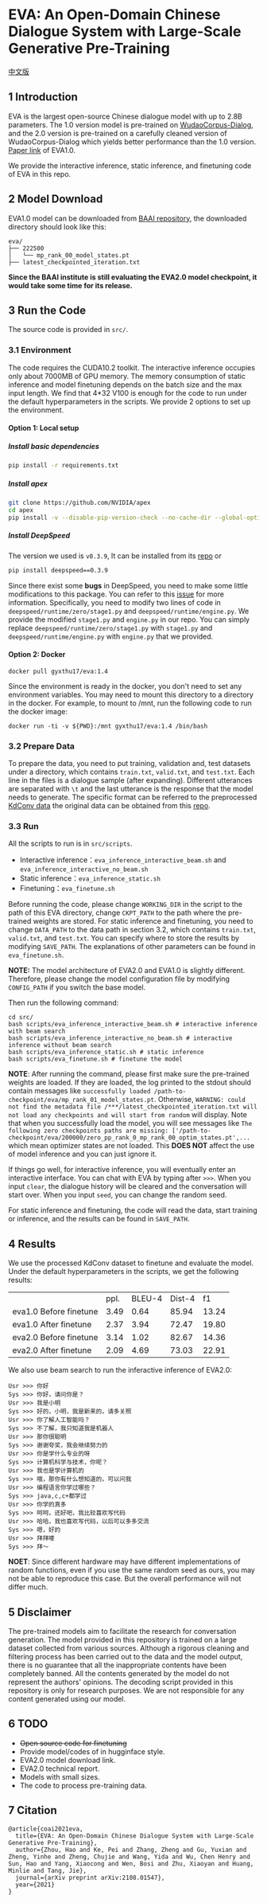 # EVA: An Open-Domain Chinese Dialogue System with Large-Scale Generative Pre-Training

[中文版](https://github.com/thu-coai/EVA)

## 1 Introduction

EVA is the largest open-source Chinese dialogue model with up to 2.8B parameters. The 1.0 version model is pre-trained on [WudaoCorpus-Dialog](https://resource.wudaoai.cn/home), and the 2.0 version is pre-trained on a carefully cleaned version of WudaoCorpus-Dialog which yields better performance than the 1.0 version. [Paper link](https://arxiv.org/abs/2108.01547) of EVA1.0.

We provide the interactive inference, static inference, and finetuning code of EVA in this repo.

## 2 Model Download
EVA1.0 model can be downloaded from [BAAI repository](https://wudaoai.cn/model/detail/EVA), the downloaded directory should look like this:

```[bash]
eva/
├── 222500
│   └── mp_rank_00_model_states.pt
├── latest_checkpointed_iteration.txt
```

**Since the BAAI institute is still evaluating the EVA2.0 model checkpoint, it would take some time for its release.**

## 3 Run the Code

The source code is provided in `src/`.

### 3.1 Environment

The code requires the CUDA10.2 toolkit. The interactive inference occupies only about 7000MB of GPU memory. The memory consumption of static inference and model finetuning depends on the batch size and the max input length. We find that 4*32 V100 is enough for the code to run under the default hyperparameters in the scripts. We provide 2 options to set up the environment.

#### Option 1: Local setup

##### Install basic dependencies

```bash
pip install -r requirements.txt
```

##### Install apex

```bash
git clone https://github.com/NVIDIA/apex
cd apex
pip install -v --disable-pip-version-check --no-cache-dir --global-option="--cpp_ext" --global-option="--cuda_ext" ./
```
##### Install DeepSpeed

The version we used is `v0.3.9`, It can be installed from its [repo](https://github.com/microsoft/DeepSpeed/releases/tag/v0.3.9) or 
```bash
pip install deepspeed==0.3.9
```
Since there exist some **bugs** in DeepSpeed, you need to make some little modifications to this package. You can refer to this [issue](https://github.com/TsinghuaAI/CPM-2-Finetune/issues/11) for more information. Specifically, you need to modify two lines of code in `deepspeed/runtime/zero/stage1.py` and `deepspeed/runtime/engine.py`. We provide the modified `stage1.py` and `engine.py` in our repo. You can simply replace `deepspeed/runtime/zero/stage1.py` with `stage1.py` and `deepspeed/runtime/engine.py` with `engine.py` that we provided. 

#### Option 2: Docker

```[bash]
docker pull gyxthu17/eva:1.4
```

Since the environment is ready in the docker, you don't need to set any environment variables. You may need to mount this directory to a directory in the docker. For example, to mount to /mnt, run the following code to run the docker image:

```[bash]
docker run -ti -v ${PWD}:/mnt gyxthu17/eva:1.4 /bin/bash
```

### 3.2 Prepare Data

To prepare the data, you need to put training, validation and, test datasets under a directory, which contains `train.txt`, `valid.txt`, and `test.txt`. Each line in the files is a dialogue sample (after expanding). Different utterances are separated with `\t` and the last utterance is the response that the model needs to generate. The specific format can be referred to the preprocessed [KdConv data](https://drive.google.com/file/d/1AO06NvhFA5axZci8hC9IZ6nJEYjkbRKg/view?usp=sharing) the original data can be obtained from this [repo](https://github.com/thu-coai/KdConv).


### 3.3 Run

All the scripts to run is in `src/scripts`.

+ Interactive inference：`eva_inference_interactive_beam.sh` and `eva_inference_interactive_no_beam.sh`
+ Static inference：`eva_inference_static.sh`
+ Finetuning：`eva_finetune.sh`

Before running the code, please change `WORKING_DIR` in the script to the path of this EVA directory, change `CKPT_PATH` to the path where the pre-trained weights are stored. For static inference and finetuning, you need to change `DATA_PATH` to the data path in section 3.2, which contains `train.txt`, `valid.txt`, and `test.txt`. You can specify where to store the results by modifying `SAVE_PATH`. The explanations of other parameters can be found in `eva_finetune.sh`.

**NOTE:** The model architecture of EVA2.0 and EVA1.0 is slightly different. Therefore, please change the model configuration file by modifying `CONFIG_PATH` if you switch the base model. 

Then run the following command:

```[bash]
cd src/
bash scripts/eva_inference_interactive_beam.sh # interactive inference with beam search
bash scripts/eva_inference_interactive_no_beam.sh # interactive inference without beam search
bash scripts/eva_inference_static.sh # static inference
bash scripts/eva_finetune.sh # finetune the model
```

**NOTE**: After running the command, please first make sure the pre-trained weights are loaded. If they are loaded, the log printed to the stdout should contain messages like `successfully loaded /path-to-checkpoint/eva/mp_rank_01_model_states.pt`. Otherwise, `WARNING: could not find the metadata file /***/latest_checkpointed_iteration.txt will not load any checkpoints and will start from random` will display. Note that when you successfully load the model, you will see messages like `The following zero checkpoints paths are missing: ['/path-to-checkpoint/eva/200000/zero_pp_rank_0_mp_rank_00_optim_states.pt',...` which mean optimizer states are not loaded. This **DOES NOT** affect the use of model inference and you can just ignore it.

If things go well, for interactive inference, you will eventually enter an interactive interface. You can chat with EVA by typing after `>>>`. When you input `clear`, the dialogue history will be cleared and the conversation will start over. When you input `seed`, you can change the random seed. 

For static inference and finetuning, the code will read the data, start training or inference, and the results can be found in `SAVE_PATH`.

## 4 Results

We use the processed KdConv dataset to finetune and evaluate the model. Under the default hyperparameters in the scripts, we get the following results:

|                        |      |        |        |       |
| ----                   | ---- | ----   | ----   | ----  |
|                        | ppl. | BLEU-4 | Dist-4 | f1    |
| eva1.0 Before finetune     | 3.49 | 0.64   | 85.94  | 13.24 |  
| eva1.0 After finetune    | 2.37 | 3.94   | 72.47  | 19.80 |
| eva2.0 Before finetune     | 3.14 | 1.02   | 82.67  | 14.36 |  
| eva2.0 After finetune     | 2.09 | 4.69   | 73.03  | 22.91 |

We also use beam search to run the inferactive inference of EVA2.0:

```[]
Usr >>> 你好
Sys >>> 你好，请问你是？
Usr >>> 我是小明
Sys >>> 好的，小明，我是新来的，请多关照
Usr >>> 你了解人工智能吗？
Sys >>> 不了解，我只知道我是机器人
Usr >>> 那你很聪明
Sys >>> 谢谢夸奖，我会继续努力的
Usr >>> 你是学什么专业的呀
Sys >>> 计算机科学与技术，你呢？
Usr >>> 我也是学计算机的
Sys >>> 哦，那你有什么想知道的，可以问我
Usr >>> 编程语言你学过哪些？
Sys >>> java,c,c+都学过
Usr >>> 你学的真多
Sys >>> 呵呵，还好吧，我比较喜欢写代码
Usr >>> 哈哈，我也喜欢写代码，以后可以多多交流
Sys >>> 嗯，好的
Usr >>> 拜拜喽
Sys >>> 拜～
```

**NOET**: Since different hardware may have different implementations of random functions, even if you use the same random seed as ours, you may not be able to reproduce this case. But the overall performance will not differ much.

## 5 Disclaimer

The pre-trained models aim to facilitate the research for conversation generation. The model provided in this repository is trained on a large dataset collected from various sources. Although a rigorous cleaning and filtering process has been carried out to the data and the model output, there is no guarantee that all the inappropriate contents have been completely banned. All the contents generated by the model do not represent the authors' opinions. The decoding script provided in this repository is only for research purposes. We are not responsible for any content generated using our model.


## 6 TODO

+ ~~Open source code for finetuning~~
+ Provide model/codes of in hugginface style.
+ EVA2.0 model download link.
+ EVA2.0 technical report.
+ Models with small sizes.
+ The code to process pre-training data.

## 7 Citation

```
@article{coai2021eva,
  title={EVA: An Open-Domain Chinese Dialogue System with Large-Scale Generative Pre-Training},
  author={Zhou, Hao and Ke, Pei and Zhang, Zheng and Gu, Yuxian and Zheng, Yinhe and Zheng, Chujie and Wang, Yida and Wu, Chen Henry and Sun, Hao and Yang, Xiaocong and Wen, Bosi and Zhu, Xiaoyan and Huang, Minlie and Tang, Jie},
  journal={arXiv preprint arXiv:2108.01547},
  year={2021}
}
```
